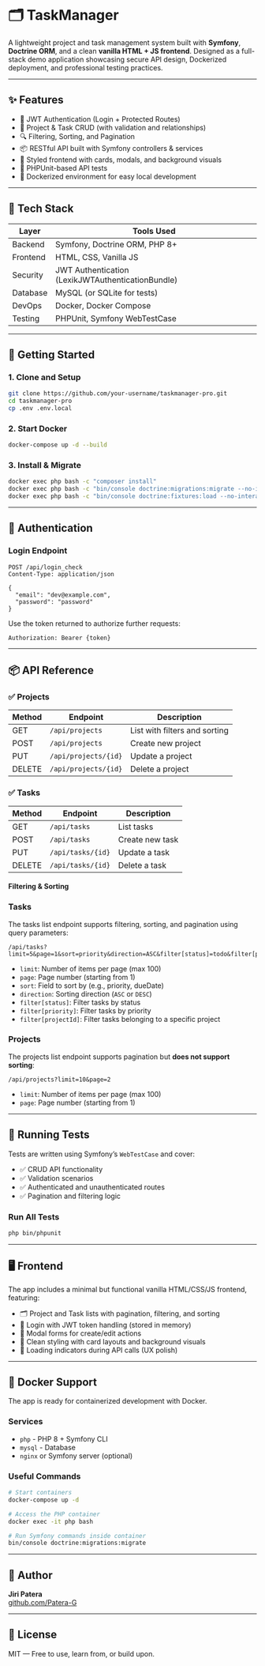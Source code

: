 # 🗂️ TaskManager

A lightweight project and task management system built with **Symfony**, **Doctrine ORM**, and a clean **vanilla HTML + JS frontend**. Designed as a full-stack demo application showcasing secure API design, Dockerized deployment, and professional testing practices.

---

## ✨ Features

- 🔐 JWT Authentication (Login + Protected Routes)
- 🧾 Project & Task CRUD (with validation and relationships)
- 🔍 Filtering, Sorting, and Pagination
- 📦 RESTful API built with Symfony controllers & services
- 🎨 Styled frontend with cards, modals, and background visuals
- 🧪 PHPUnit-based API tests
- 🐳 Dockerized environment for easy local development

---

## 🧰 Tech Stack

| Layer      | Tools Used                                        |
|------------|---------------------------------------------------|
| Backend    | Symfony, Doctrine ORM, PHP 8+                     |
| Frontend   | HTML, CSS, Vanilla JS                             |
| Security   | JWT Authentication (LexikJWTAuthenticationBundle) |
| Database   | MySQL (or SQLite for tests)                       |
| DevOps     | Docker, Docker Compose                            |
| Testing    | PHPUnit, Symfony WebTestCase                      |

---

## 🚀 Getting Started

### 1. Clone and Setup

```bash
git clone https://github.com/your-username/taskmanager-pro.git
cd taskmanager-pro
cp .env .env.local
```

### 2. Start Docker

```bash
docker-compose up -d --build
```

### 3. Install & Migrate

```bash
docker exec php bash -c "composer install"
docker exec php bash -c "bin/console doctrine:migrations:migrate --no-interaction"
docker exec php bash -c "bin/console doctrine:fixtures:load --no-interaction"
```

---

## 🔐 Authentication

### Login Endpoint

```http
POST /api/login_check
Content-Type: application/json

{
  "email": "dev@example.com",
  "password": "password"
}
```

Use the token returned to authorize further requests:

```http
Authorization: Bearer {token}
```

---

## 📦 API Reference

### ✅ Projects

| Method | Endpoint            | Description          |
|--------|---------------------|----------------------|
| GET    | `/api/projects`     | List with filters and sorting |
| POST   | `/api/projects`     | Create new project   |
| PUT    | `/api/projects/{id}`| Update a project     |
| DELETE | `/api/projects/{id}`| Delete a project     |

### ✅ Tasks

| Method | Endpoint         | Description            |
|--------|------------------|------------------------|
| GET    | `/api/tasks`     | List tasks             |
| POST   | `/api/tasks`     | Create new task        |
| PUT    | `/api/tasks/{id}`| Update a task          |
| DELETE | `/api/tasks/{id}`| Delete a task          |

#### Filtering & Sorting

### Tasks

The tasks list endpoint supports filtering, sorting, and pagination using query parameters:

```
/api/tasks?limit=5&page=1&sort=priority&direction=ASC&filter[status]=todo&filter[priority]=high&filter[projectId]=3
```

- `limit`: Number of items per page (max 100)
- `page`: Page number (starting from 1)
- `sort`: Field to sort by (e.g., priority, dueDate)
- `direction`: Sorting direction (`ASC` or `DESC`)
- `filter[status]`: Filter tasks by status
- `filter[priority]`: Filter tasks by priority
- `filter[projectId]`: Filter tasks belonging to a specific project

### Projects

The projects list endpoint supports pagination but **does not support sorting**:

```
/api/projects?limit=10&page=2
```

- `limit`: Number of items per page (max 100)
- `page`: Page number (starting from 1)


---

## 🧪 Running Tests

Tests are written using Symfony’s `WebTestCase` and cover:

- ✅ CRUD API functionality
- ✅ Validation scenarios
- ✅ Authenticated and unauthenticated routes
- ✅ Pagination and filtering logic

### Run All Tests

```bash
php bin/phpunit
```


---

## 🖥️ Frontend

The app includes a minimal but functional vanilla HTML/CSS/JS frontend, featuring:

- 🗂️ Project and Task lists with pagination, filtering, and sorting
- 🔐 Login with JWT token handling (stored in memory)
- 📝 Modal forms for create/edit actions
- 🎨 Clean styling with card layouts and background visuals
- 🔄 Loading indicators during API calls (UX polish)

---

## 🐳 Docker Support

The app is ready for containerized development with Docker.

### Services

- `php` - PHP 8 + Symfony CLI
- `mysql` - Database
- `nginx` or Symfony server (optional)

### Useful Commands

```bash
# Start containers
docker-compose up -d

# Access the PHP container
docker exec -it php bash

# Run Symfony commands inside container
bin/console doctrine:migrations:migrate
```

---

## 👤 Author

**Jiri Patera**  
[github.com/Patera-G](https://github.com/Patera-G)

---

## 📄 License

MIT — Free to use, learn from, or build upon.
